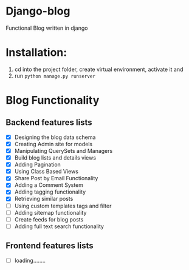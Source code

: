 # Django-blog
Functional Blog written in django


# Installation:

1. cd into the project folder, create virtual environment, activate it and
1. run `python manage.py runserver`

# Blog Functionality

## Backend features lists
- [x] Designing the blog data schema
- [x] Creating Admin site for models
- [x] Manipulating QuerySets and Managers
- [x] Build blog lists and details views
- [x] Adding Pagination
- [x] Using Class Based Views
- [x] Share Post by Email Functionality
- [x] Adding a Comment System
- [x] Adding tagging functionality
- [x] Retrieving similar posts
- [ ] Using custom templates tags and filter
- [ ] Adding sitemap functionality
- [ ] Create feeds for blog posts 
- [ ] Adding full text search functionality

## Frontend features lists
- [ ] loading........
